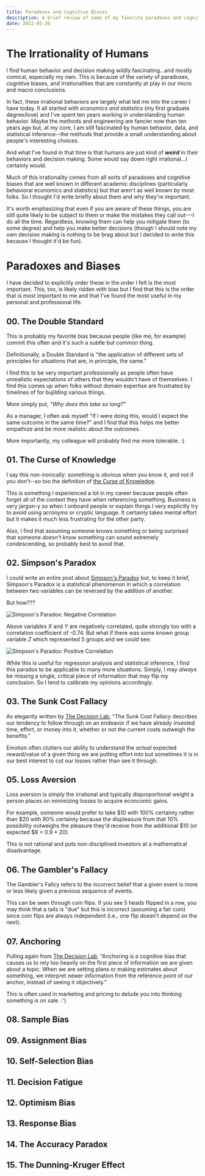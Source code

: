 ```yaml
---
title: Paradoxes and Cognitive Biases
description: A brief review of some of my favorite paradoxes and cognitive biases.
date: 2022-05-26
---
```


# The Irrationality of Humans

I find human behavior and decision making wildly fascinating...and mostly comical,
especially my own. This is because of the variety of paradoxes, cognitive biases,
and irrationalities that are constantly at play in our micro and macro conclusions.

In fact, these irrational behaviors are largely what led me into the career I have today.
It all started with *economics and statistics* (my first graduate degree/love)
and I've spent ten years working in understanding human behavior. Maybe the methods
and engineering are fancier now than ten years ago but, at my core, I am still
fascinated by human behavior, data, and statistical inference--the methods that
provide a small understanding about people's interesting choices.

And what I've found in that time is that humans are just kind of ***weird*** in their
behaviors and decision making. Some would say down right irrational...I certainly
would.

Much of this irrationality comes from all sorts of paradoxes and cognitive biases
that are well known in different academic disciplines (particularly behavioral
economics and statistics) but that aren't as well known by most folks. So I
thought I'd write briefly about them and why they're important.

It's worth emphasizing that even if you are aware of these things, you are still quite
likely to be subject to them or make the mistakes they call out---I do all the
time. Regardless, knowing them can help you mitigate them (to some degree) and
help you make better decisions (though I should note my own decision making is
nothing to be brag about but I decided to write this because I thought it'd be
fun).

# Paradoxes and Biases

I have decided to explicitly order these in the order I felt is the most
important. This, too, is likely ridden with bias but I find that this is the
order that is most important to me and that I've found the most useful in my
personal and professional life.

## 00. The Double Standard

This is probably my favorite bias because people (like me, for example) commit
this often and it's such a subtle but common thing.

Definitionally, a Double Standard is "the application of different sets of principles
for situations that are, in principle, the same."

I find this to be very important professionally as people often have unrealistic
expectations of others that they wouldn't have of themselves. I find this
comes up when folks without domain expertise are frustrated by timelines of
for bujilding various things.

More simply put, *"Why does this take so long?"*

As a manager, I often ask myself "If I were doing this, would I expect the same
outcome in the same time?" and I find that this helps me better empathize and
be more realistic about the outcomes.

More importantly, my colleague will probably find me more tolerable. :)

## 01. The Curse of Knowledge

I say this non-ironically: something is obvious when you know it, and not
if you don't--so too the definition of [the Curse of Knowledge](https://en.wikipedia.org/wiki/Curse_of_knowledge).

This is something I experienced a lot in my career because people often forget
all of the context they have when referencing something. Business is very
jargon-y so when I onboard people or explain things I very explicitly try to
avoid using acronyms or cryptic language. It certainly takes mental effort but
it makes it much less frustrating for the other party.

Also, I find that assuming someone knows something or being surprised that
someone *doesn't* know something can sound extremely condescending, so probably
best to avoid that.

## 02. Simpson's Paradox

I could write an entire post about [Simpson's Paradox](https://en.wikipedia.org/wiki/Simpson%27s_paradox)
but, to keep it brief, Simpson's Paradox is a statistical phenomenon in which a
correlation between two variables can be reversed by the addition of another.

But how???

![Simpson's Paradox: Negative Correlation](simpsons_paradox_1.png)

Above variables $X$ and $Y$ are negatively correlated, quite strongly too with
a correlation coefficient of -0.74. But what if there was some known group
variable $Z$ which represented 5 groups and we could see:

![Simpson's Paradox: Positive Correlation](simpsons_paradox_2.png)

While this is useful for regression analysis and statistical inference, I find
this paradox to be applicable to many more situations. Simply, I may *always* be
missing a single, critical piece of information that may flip my conclusion. So
I tend to calibrate my opinions accordingly.

## 03. The Sunk Cost Fallacy

As elegantly written by [The Decision Lab](https://thedecisionlab.com/biases/the-sunk-cost-fallacy),
"The Sunk Cost Fallacy describes our tendency to follow through on an endeavor
if we have already invested time, effort, or money into it, whether or not the
current costs outweigh the benefits."

Emotion often clutters our ability to understand the *actual* expected
reward/value of a given thing we are putting effort into but sometimes it is
in our best interest to cut our losses rather than see it through.

## 05. Loss Aversion

Loss aversion is simply the irrational and typically disproportional weight a
person places on minimizing losses to acquire econcomic gains.

For example, someone would prefer to take $10 with 100% certainty rather than
$20 with 90% certainty because the displeasure from that 10% possibility
outweighs the pleasure they'd receive from the additional $10 (or expected $8 = 0.9 * 20).

This is not rational and puts non-disciplined investors at a mathematical
disadvantage.

## 06. The Gambler's Fallacy

The Gambler's Fallcy refers to the incorrect belief that a given event is more
or less likely given a previous sequence of events.

This can be seen through coin flips. If you see 5 heads flipped in a row, you
may think that a tails is "due" but this is incorrect (assuming a fair coin) since
coin flips are always independent (i.e., one flip doesn't depend on the next).

## 07. Anchoring

Pulling again from [The Decision Lab](https://thedecisionlab.com/biases/anchoring-bias),
"Anchoring is a cognitive bias that causes us to rely too heavily on the first
piece of information we are given about a topic. When we are setting plans or
making estimates about something, we interpret newer information from the
reference point of our anchor, instead of seeing it objectively."

This is often used in marketing and pricing to delude you into thinking
something is on sale. :')

## 08. Sample Bias

## 09. Assignment Bias

## 10. Self-Selection Bias

## 11. Decision Fatigue
## 12. Optimism Bias
## 13. Response Bias
## 14. The Accuracy Paradox
## 15. The Dunning-Kruger Effect

